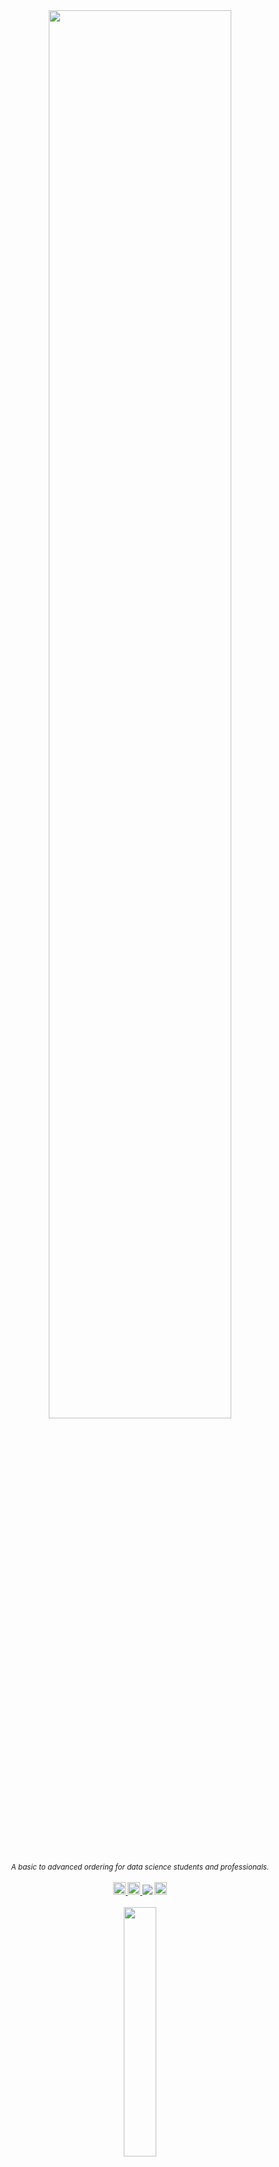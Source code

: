 <div id="bg" align="center"><img width="76%" src="https://user-images.githubusercontent.com/95272518/167252390-f2858d87-0d0c-486d-a5c9-b91a30601893.svg"></div>
<div align="center"><sub><i>A basic to advanced ordering for data science students and professionals.</i></sub></div>
<br>
<div id="badges" align="center"><sup>
   <a href="https://www.instagram.com/mark_sales.it/">
      <img height="20px" src="https://img.shields.io/badge/mark__sales.it-E4405F?style=flat&logo=instagram&logoColor=white&color=003140&labelColor=003140">
   </a>
   <a href="mailto: marksales.dev.eng@gmail.com">
      <img height="20px" src="https://img.shields.io/badge/E--mail-E4405F?style=flat&logo=Gmail&logoColor=white&color=003140&labelColor=003140">
   </a>
   <img src="https://img.shields.io/github/last-commit/markleysales/data-science-roadmap?color=003140&label=Last%20commit&labelColor=003140">
   <img height="20px" src="https://hits.seeyoufarm.com/api/count/incr/badge.svg?url=https%3A%2F%2Fgithub.com%2Fmarkleysales%2Fdata-science-roadmap%2F&count_bg=%23003140&title_bg=%23003140&icon=&icon_color=%23E7E7E7&title=Visits&edge_flat=false">
</sup></div>
<br>
<div align="center">
   <img align="center" width="32%px" src="https://user-images.githubusercontent.com/95272518/168687229-8a19bf9f-3c9b-40b0-b424-a87e50de2d54.svg">
   <br>
   <a href="https://github.com/markleysales"><b>Live the future
   <br>
   <sub>Professional and academic in agile technologies for software</sub>
   <br>
   <sup>development, data architecture, microservices and graphic design.</sup></b></a>
</div>
<br>
<p align="center"><sub><b>Special thanks to:</sub><br>
   <sup><a href="https://github.com/thiagoCorreaOriginal">Thiago Corrêa</a>,
   <a href="https://github.com/Noctho01">Vinicius Rodrigues</a>
      &
   <a href="https://github.com/lucastrindadebarra">Lucas Barra</a>
</b></sup></p>
<sub><img width="100%" src="https://user-images.githubusercontent.com/95272518/167252740-89c90262-93c2-4891-a6d0-71bfae53b1aa.svg"></sub> 
<br><br>
<!-- Header -->


<p>The "Roadmap to Data Science" is an ordering (with comments, summaries and analyses) from basic to advanced for students and professionals. This "interactive list" is designed to offer you the best possible path to excellence within the area of ​​technology, specifically, data.<br>
Here you will find the best "chronology" to follow on your study journey.</p>

>NOTES:<br>
>`This repository is free for the community` to change, my initial idea was to make a trail according to my own studies. Therefore, nothing prevents me from doing the same and, thus, improving what I created.<br>
>I am not open to partnerships or monetization of this content, everything is purely academic.<br id="top">
>Most images are clickable and lead to pages with reliable information outside the repository.<br>
>At the end of each topic/subject there will be a `link` to go back to the table of contents (to streamline browsing time).

<!-- Introduction -->


<h1>Summary</h1>
<div align="center">
   <p>
      <a href="#intro"><b>Introduction</b></a>
      -
      <a href="#python"><b>Python</b></a>
      -
      <a href=""><b>Datas</b></a>
      -
      <a href=""><b>Culture</b></a>
      -
      <a href=""><b>Scientific Methodologies</b></a>
      -
      <a href=""><b>Scrum</b></a>
      -
      <a href=""><b>CRISP-DM</b></a>
      <br>
      <a href=""><b>NumPy</b></a>
      -
      <a href=""><b>pandas</b></a>
      -
      <a href=""><b>Matplotlib</b></a>
      -
      <a href=""><b>Seaborn</b></a>
      -
      <a href=""><b>Package installation</b></a>
      -
      <a href=""><b>Git</b></a>
   </p>
</div>


<br>
<div>
   <h2 id="intro">Introduction</h2>
   <br>
    <div align="center">
      <img width="66%" src="https://user-images.githubusercontent.com/95272518/168738312-eb2301aa-c746-4825-be92-d40f28d3c426.jpg">
      <!-- 1200x565 px -->
      <br>
      <sup>source: ead.pucpr.br/blog/ciencia-de-dados-o-que-e</sup>
   </div>
   <h3>What is Data Science?</h3>
   <p>
      Data science is an interdisciplinary field that uses a variety of tools and algorithms to <b>identify patterns</b> and insights from raw data.
      Economic, financial and social data, structured and unstructured, can be extracted and transformed into knowledge in order to detect patterns that will help           companies.
      <br><br>
      This science makes it possible to <b>identify trends</b> and produce information that companies can use to make <b>better decisions</b> and create more                 innovative products and services.
   </p>
   <br>
</div>
<div>
   <div align="center"><img width="66%" src="https://user-images.githubusercontent.com/95272518/168683911-9ed657fa-0260-43b8-8f8e-d90a41fe9f03.jpg"></div>
   <h3>What is the profile of a Data Science professional?</h3>
   <p>Working with Data Science involves calculations, statistics and algorithms. In other words, having an affinity with the exact sciences is essential for the             profession.
      <br><br>
      In addition, data scientists must have strategic and analytical thinking to extract data and transform it into relevant information for the companies in which         they work.
   </p>
</div>
 <a href="#top"><p align="right"><sub>← Back to the top</sub></p></a>


<br>
<div>
   <h2 id="python">Python</h2>
   <div align="center">
      <a href="https://www.python.org/">
         <img width="66%" src="https://user-images.githubusercontent.com/95272518/168478435-425b101f-2c5e-441d-89cd-82d0195e9c8f.svg">
      </a>
      <br>
      <sup>source: cienciaedados.com/por-que-cientistas-de-dados-escolhem-python</sup>
   </div>
   <h3>Why Python?</h3>
   <p>
      <b>Large Community</b> – With Python, you can find a large (and growing) community. At the end of the day, if you get lost, you can count on a large community of          experts to help you find a suitable solution for coding (even in specific niches) as well as answers to questions related to Data Science and Data Analytics.
      <br><br>
      <b>Growing number of data analysis libraries</b> – With Python, you can find a wide variety of data science libraries (e.g. NumPy, SciPy, StatsModels, scikit-            learn, pandas, etc.) that are growing exponentially. Constraints (on optimization methods/functions) that were missing a year ago are no longer an issue and            you can find a suitable robust solution that works reliably.
      <br><br>
      <b>Juypyter-Notebook</b> – this is simply a great tool. You can run multiple lines/blocks of code in different cells, you can play with the data, move it up or d          own and you can even get your results right below the cell. It really is like a magical organizer that Data Scientists (and people who run code) have always            dreamed of. You can also write in R, SQL, Scala, and other languages ​​with Jupyter-Notebook which makes the workflow much easier and more efficient.
      <br><br>
      <b>Python is easy to learn</b> – Python's main advantage is that anyone can learn it quickly and easily. The language was designed to be simple.
      <br><br>
      <b>Scalability</b> – Relative to other languages/packages for Data Science (like MatLab, Stata, R) Python is much faster. It is true that Java and Scala are much          faster than Python, but with Anaconda (Continuum Analytics) Python may be the right solution.
      <br><br>
      <b>Visualization/Graphics</b> – Python isn't as good as R (yet), but we'll see more and more APIs (eg Plotly) and data visualization libraries that make R's              partial advantage negligible compared to Python. You can do really cool stuff with Python.
   </p>
   <br>
   <h3>Variables</h3>
</div>
<a href="#top"><p align="right"><sub>← Back to the top</sub></p></a>

